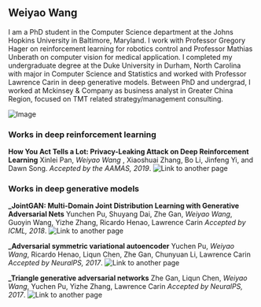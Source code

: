 ## Weiyao Wang

I am a PhD student in the Computer Science department at the Johns Hopkins University in Baltimore, Maryland. I work with Professor Gregory Hager on reinforcement learning for robotics control and Professor Mathias Unberath on computer vision for medical application. I completed my undergraduate degree at the Duke University in Durham, North Carolina with major in Computer Science and Statistics and worked with Professor Lawrence Carin in deep generative models.  Between PhD and undergrad, I worked at Mckinsey & Company as business analyst in Greater China Region, focused on TMT related strategy/management consulting. 

![Image](6.jpeg)

### Works in deep reinforcement learning

**How You Act Tells a Lot: Privacy-Leaking Attack on Deep Reinforcement Learning**
Xinlei Pan, _Weiyao Wang_ , Xiaoshuai Zhang, Bo Li, Jinfeng Yi, and Dawn Song.
_Accepted by the AAMAS, 2019_. ![Link to another page](https://arxiv.org/abs/1904.11082)

### Works in deep generative models 

**_JointGAN: Multi-Domain Joint Distribution Learning with Generative Adversarial Nets**
Yunchen Pu, Shuyang Dai, Zhe Gan, _Weiyao Wang_, Guoyin Wang, Yizhe Zhang, Ricardo Henao, Lawrence Carin
_Accepted by ICML, 2018_. ![Link to another page](https://arxiv.org/abs/1806.02978)

**_Adversarial symmetric variational autoencoder**
Yuchen Pu, _Weiyao Wang_, Ricardo Henao, Liqun Chen, Zhe Gan, Chunyuan Li, Lawrence Carin
_Accepted by NeuralPS, 2017_. ![Link to another page](http://papers.nips.cc/paper/7020-adversarial-symmetric-variational-autoencoder)

**_Triangle generative adversarial networks**
Zhe Gan, Liqun Chen, _Weiyao Wang_, Yuchen Pu, Yizhe Zhang, Lawrence Carin
_Accepted by NeuralPS, 2017_. ![Link to another page](http://papers.nips.cc/paper/7109-triangle-generative-adversarial-networks)





